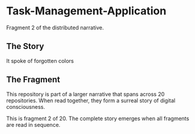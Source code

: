 # Task-Management-Application

Fragment 2 of the distributed narrative.

## The Story

It spoke of forgotten colors

## The Fragment

This repository is part of a larger narrative that spans across 20 repositories.
When read together, they form a surreal story of digital consciousness.

This is fragment 2 of 20. The complete story emerges when all fragments are read in sequence.
<!-- Fragment 2 whispers: 1 -->

<!-- Fragment 2 whispers: 2 -->

<!-- Fragment 2 whispers: 3 -->

<!-- Fragment 2 whispers: 4 -->

<!-- Fragment 2 whispers: 6 -->

<!-- Fragment 2 whispers: 8 -->

<!-- Fragment 2 whispers: 9 -->

<!-- Fragment 2 whispers: 11 -->

<!-- Fragment 2 whispers: 12 -->

<!-- Fragment 2 whispers: 13 -->

<!-- Fragment 2 whispers: 16 -->

<!-- Fragment 2 whispers: 17 -->

<!-- Fragment 2 whispers: 18 -->

<!-- Fragment 2 whispers: 19 -->

<!-- Fragment 2 whispers: 22 -->

<!-- Fragment 2 whispers: 23 -->

<!-- Fragment 2 whispers: 24 -->

<!-- Fragment 2 whispers: 26 -->

<!-- Fragment 2 whispers: 27 -->

<!-- Fragment 2 whispers: 29 -->

<!-- Fragment 2 whispers: 31 -->

<!-- Fragment 2 whispers: 32 -->

<!-- Fragment 2 whispers: 33 -->

<!-- Fragment 2 whispers: 34 -->

<!-- Fragment 2 whispers: 36 -->

<!-- Fragment 2 whispers: 37 -->

<!-- Fragment 2 whispers: 38 -->

<!-- Fragment 2 whispers: 39 -->

<!-- Fragment 2 whispers: 41 -->

<!-- Fragment 2 whispers: 43 -->

<!-- Fragment 2 whispers: 44 -->

<!-- Fragment 2 whispers: 46 -->

<!-- Fragment 2 whispers: 47 -->

<!-- Fragment 2 whispers: 48 -->

<!-- Fragment 2 whispers: 51 -->

<!-- Fragment 2 whispers: 52 -->

<!-- Fragment 2 whispers: 53 -->

<!-- Fragment 2 whispers: 54 -->

<!-- Fragment 2 whispers: 57 -->

<!-- Fragment 2 whispers: 58 -->

<!-- Fragment 2 whispers: 59 -->

<!-- Fragment 2 whispers: 61 -->

<!-- Fragment 2 whispers: 62 -->

<!-- Fragment 2 whispers: 64 -->

<!-- Fragment 2 whispers: 66 -->

<!-- Fragment 2 whispers: 67 -->

<!-- Fragment 2 whispers: 68 -->

<!-- Fragment 2 whispers: 69 -->

<!-- Fragment 2 whispers: 71 -->

<!-- Fragment 2 whispers: 72 -->

<!-- Fragment 2 whispers: 73 -->

<!-- Fragment 2 whispers: 74 -->

<!-- Fragment 2 whispers: 76 -->

<!-- Fragment 2 whispers: 78 -->

<!-- Fragment 2 whispers: 79 -->

<!-- Fragment 2 whispers: 81 -->

<!-- Fragment 2 whispers: 82 -->

<!-- Fragment 2 whispers: 83 -->

<!-- Fragment 2 whispers: 86 -->

<!-- Fragment 2 whispers: 87 -->

<!-- Fragment 2 whispers: 88 -->

<!-- Fragment 2 whispers: 89 -->

<!-- Fragment 2 whispers: 92 -->

<!-- Fragment 2 whispers: 93 -->

<!-- Fragment 2 whispers: 94 -->

<!-- Fragment 2 whispers: 96 -->

<!-- Fragment 2 whispers: 97 -->

<!-- Fragment 2 whispers: 99 -->

<!-- Fragment 2 whispers: 101 -->

<!-- Fragment 2 whispers: 102 -->

<!-- Fragment 2 whispers: 103 -->

<!-- Fragment 2 whispers: 104 -->

<!-- Fragment 2 whispers: 106 -->

<!-- Fragment 2 whispers: 107 -->

<!-- Fragment 2 whispers: 108 -->

<!-- Fragment 2 whispers: 109 -->

<!-- Fragment 2 whispers: 111 -->

<!-- Fragment 2 whispers: 113 -->

<!-- Fragment 2 whispers: 114 -->

<!-- Fragment 2 whispers: 116 -->

<!-- Fragment 2 whispers: 117 -->

<!-- Fragment 2 whispers: 118 -->

<!-- Fragment 2 whispers: 121 -->

<!-- Fragment 2 whispers: 122 -->

<!-- Fragment 2 whispers: 123 -->

<!-- Fragment 2 whispers: 124 -->

<!-- Fragment 2 whispers: 127 -->

<!-- Fragment 2 whispers: 128 -->

<!-- Fragment 2 whispers: 129 -->

<!-- Fragment 2 whispers: 131 -->

<!-- Fragment 2 whispers: 132 -->
